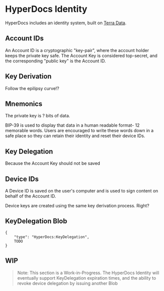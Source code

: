 # HyperDocs Identity

HyperDocs includes an identity system, built on [Terra Data](./terra-data).

## Account IDs

An Account ID is a cryptographic "key-pair", where the account holder keeps the private key safe. The Account Key is considered top-secret, and the corresponding "public key" is the Account ID.

## Key Derivation

Follow the epilipsy curve!?

## Mnemonics

The private key is ? bits of data.

BIP-39 is used to display that data in a human readable format- 12 memorable words. Users are encouraged to write these words down in a safe place so they can retain their identity and reset their device IDs.


## Key Delegation

Because the Account Key should not be saved

## Device IDs

A Device ID is saved on the user's computer and is used to sign content on behalf of the Account ID.

Device keys are created using the same key derivation process. Right?

## KeyDelegation Blob

```
{
    "type": "HyperDocs:KeyDelegation",
    TODO
}
```

## WIP

> Note: This section is a Work-in-Progress. The HyperDocs Identity will eventually support KeyDelegation expiration times, and the ability to revoke device delegation by issuing another Blob